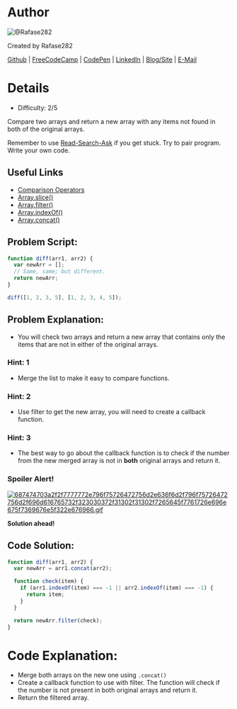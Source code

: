 # Author
![@Rafase282](https://avatars0.githubusercontent.com/Rafase282?&s=128)

Created by Rafase282

[Github](https://github.com/Rafase282) | [FreeCodeCamp](http://www.freecodecamp.com/rafase282) | [CodePen](http://codepen.io/Rafase282/) | [LinkedIn](https://www.linkedin.com/in/rafase282) | [Blog/Site](https://rafase282.wordpress.com/) | [E-Mail](mailto:rafase282@gmail.com)

# Details
- Difficulty: 2/5

Compare two arrays and return a new array with any items not found in both of the original arrays.

Remember to use [ Read-Search-Ask](http://github.com/FreeCodeCamp/freecodecamp/wiki/How-to-get-help-when-you-get-stuck) if you get stuck. Try to pair program. Write your own code.

## Useful Links
- [Comparison Operators](https://developer.mozilla.org/en-US/docs/Web/JavaScript/Reference/Operators/Comparison_Operators)
- [Array.slice()](https://developer.mozilla.org/en-US/docs/Web/JavaScript/Reference/Global_Objects/Array/slice)
- [Array.filter()](https://developer.mozilla.org/en-US/docs/Web/JavaScript/Reference/Global_Objects/Array/filter)
- [Array.indexOf()](https://developer.mozilla.org/en-US/docs/Web/JavaScript/Reference/Global_Objects/Array/indexOf)
- [Array.concat()](https://developer.mozilla.org/en-US/docs/Web/JavaScript/Reference/Global_Objects/Array/concat)

## Problem Script:

```js
function diff(arr1, arr2) {
  var newArr = [];
  // Same, same; but different.
  return newArr;
}

diff([1, 2, 3, 5], [1, 2, 3, 4, 5]);
```

## Problem Explanation:
- You will check two arrays and return a new array that contains only the items that are not in either of the original arrays.

### Hint: 1
- Merge the list to make it easy to compare functions.

### Hint: 2
- Use filter to get the new array, you will need to create a callback function.

### Hint: 3
- The best way to go about the callback function is to check if the number from the new merged array is not in **both** original arrays and return it.

### Spoiler Alert!
[![687474703a2f2f7777772e796f75726472756d2e636f6d2f796f75726472756d2f696d616765732f323030372f31302f31302f7265645f7761726e696e675f7369676e5f322e676966.gif](https://files.gitter.im/FreeCodeCamp/Wiki/nlOm/thumb/687474703a2f2f7777772e796f75726472756d2e636f6d2f796f75726472756d2f696d616765732f323030372f31302f31302f7265645f7761726e696e675f7369676e5f322e676966.gif)](https://files.gitter.im/FreeCodeCamp/Wiki/nlOm/687474703a2f2f7777772e796f75726472756d2e636f6d2f796f75726472756d2f696d616765732f323030372f31302f31302f7265645f7761726e696e675f7369676e5f322e676966.gif)

**Solution ahead!**

## Code Solution:

```js
function diff(arr1, arr2) {
  var newArr = arr1.concat(arr2);

  function check(item) {
    if (arr1.indexOf(item) === -1 || arr2.indexOf(item) === -1) {
      return item;
    }
  }

  return newArr.filter(check);
}
```

# Code Explanation:
- Merge both arrays on the new one using `.concat()`
- Create a callback function to use with filter. The function will check if the number is not present in both original arrays and return it.
- Return the filtered array.
